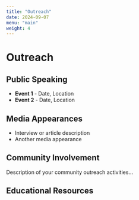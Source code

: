 ```yaml
---
title: "Outreach"
date: 2024-09-07
menu: "main"
weight: 4
---
```


# Outreach

## Public Speaking

- **Event 1** - Date, Location
- **Event 2** - Date, Location

## Media Appearances

- Interview or article description
- Another media appearance

## Community Involvement

Description of your community outreach activities...

## Educational Resources
